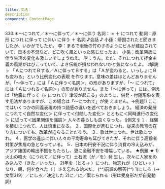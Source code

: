 ```yaml
---
title: 文法：
description
component: ContentPage
---
```



330.＊～につれて／＊～に伴って／＊～に伴う
名詞： × ＋ につれて 動詞：原形 につれ
に伴って
に伴い に伴う ＋ 名詞
♪会話 ♪
小孫：帰国されたと聞きましたが、いかがでしたか。
李：まるで雨後の竹の子のようにビルが建設されていて、日本の不況など、どこ吹く風といった感じだったよ。 小孫：改革開放に伴う生活の変化も激しいでしょうねえ。
李：うん。ただ、それにつれて拝金主義の風潮がはびこっていて、よき伝統が損なわれないかと気になったよ。
♯解説 ♭
「ＡにつれてＢする／Ａに伴ってＢする」は「Ａが変わると、いっしょにＢも変わる」という比例変化の表現 を作ります。意味の差はほとんどありませんが、「～伴って」には「Ａに伴う＜名詞＞」の形がありますが、「～ につれて」には「Ａにつれる＜名詞＞」の形がありません。また「～に伴って」には、例えば「地震に伴って（×
につれて）津波が起こる」のように、併発・付随現象を表す用法がありますが、この場合は「～につれて」が使 えません。→例題1)
ここではいくつかの同義表現の持つ語感の違いを述べておきましょう。
経済の発展 につれて＜自然な変化＞ に伴って＜付随した変化＞ とともに＜同時進行の変化＞ に従って＜因果関係を強調＞
人々の暮らしも良くなった。
§例文 §
１．経験を積むにつれて、人は慎重になる。
２．国際化が進むにつれ、従来の教育の在り方についても、改革が迫らることだろう。
３．歌は世につれ、世は歌につれ。
４．医学の進歩に伴い人々の平均寿命も延びてきたが、それに伴う高齢者対策が焦眉の急となっている。
５．日本の円安不況に伴う消費の冷え込みが、アジア諸国の輸出不振をもたらし、更に金融不安を増幅している。
★例題 ★
1)火山の噴火（につれて／に伴って）土石流（が／を）発 生し、次々に人家をのみ込んで（きた／いった）。
2)年を（とる→ ）につれ、物忘れが（ひどい→ ）なり、朝、何を食べた（ ）さえ忘れる始末だ。
(^^)前課の解答(^^)
1)にしろ（→文型319）／にしろ／決定した
2)に／に／案じられる（形は受身形だが自発動詞）
